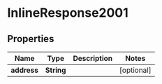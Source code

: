

# InlineResponse2001

## Properties

Name | Type | Description | Notes
------------ | ------------- | ------------- | -------------
**address** | **String** |  |  [optional]



